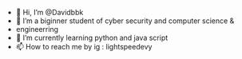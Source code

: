 - 👋 Hi, I’m @Davidbbk
- 👀 I’m a biginner student of cyber security and computer science &
- engineerring
- 🌱 I’m currently learning python and java script
- 📫 How to reach me by ig : lightspeedevy
